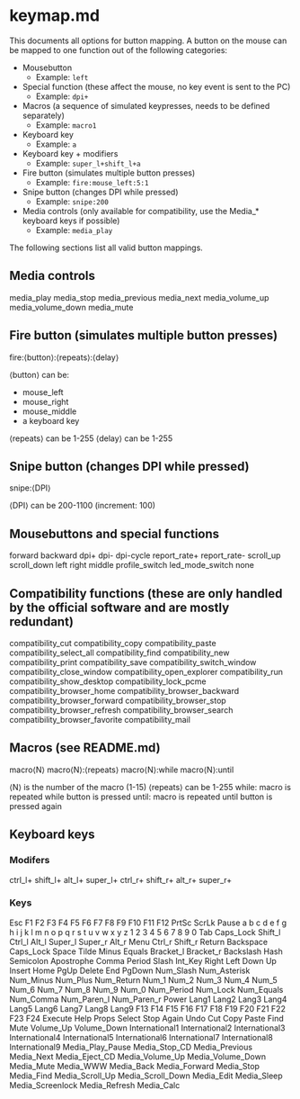 # keymap.md
This documents all options for button mapping.
A button on the mouse can be mapped to one function out of the following categories:

- Mousebutton
	- Example: ``left``
- Special function (these affect the mouse, no key event is sent to the PC)
	- Example: ``dpi+``
- Macros (a sequence of simulated keypresses, needs to be defined separately)
	- Example: ``macro1``
- Keyboard key
	- Example: ``a`` 
- Keyboard key + modifiers
	- Example: ``super_l+shift_l+a``
- Fire button (simulates multiple button presses)
	- Example: ``fire:mouse_left:5:1``
- Snipe button (changes DPI while pressed)
	- Example: ``snipe:200``
- Media controls (only available for compatibility, use the Media_* keyboard keys if possible)
	- Example: ``media_play``

The following sections list all valid button mappings.

## Media controls
media_play
media_stop
media_previous
media_next
media_volume_up
media_volume_down
media_mute

## Fire button (simulates multiple button presses)
fire:⟨button⟩:⟨repeats⟩:⟨delay⟩

⟨button⟩ can be:
- mouse_left
- mouse_right
- mouse_middle
- a keyboard key

⟨repeats⟩ can be 1-255
⟨delay⟩ can be 1-255

## Snipe button (changes DPI while pressed)
snipe:⟨DPI⟩

⟨DPI⟩ can be 200-1100 (increment: 100)

## Mousebuttons and special functions
forward
backward
dpi+
dpi-
dpi-cycle
report_rate+
report_rate-
scroll_up
scroll_down
left
right
middle
profile_switch
led_mode_switch
none

## Compatibility functions (these are only handled by the official software and are mostly redundant)
compatibility_cut
compatibility_copy
compatibility_paste
compatibility_select_all
compatibility_find
compatibility_new
compatibility_print
compatibility_save
compatibility_switch_window
compatibility_close_window
compatibility_open_explorer
compatibility_run
compatibility_show_desktop
compatibility_lock_pcme
compatibility_browser_home
compatibility_browser_backward
compatibility_browser_forward
compatibility_browser_stop
compatibility_browser_refresh
compatibility_browser_search
compatibility_browser_favorite
compatibility_mail

## Macros (see README.md)
macro⟨N⟩
macro⟨N⟩:⟨repeats⟩
macro⟨N⟩:while
macro⟨N⟩:until

⟨N⟩ is the number of the macro (1-15)
⟨repeats⟩ can be 1-255
while: macro is repeated while button is pressed 
until: macro is repeated until button is pressed again

## Keyboard keys
### Modifers
ctrl_l+
shift_l+
alt_l+
super_l+
ctrl_r+
shift_r+
alt_r+
super_r+

### Keys
Esc
F1
F2
F3
F4
F5
F6
F7
F8
F9
F10
F11
F12
PrtSc
ScrLk
Pause
a
b
c
d
e
f
g
h
i
j
k
l
m
n
o
p
q
r
s
t
u
v
w
x
y
z
1
2
3
4
5
6
7
8
9
0
Tab
Caps_Lock
Shift_l
Ctrl_l
Alt_l
Super_l
Super_r
Alt_r
Menu
Ctrl_r
Shift_r
Return
Backspace
Caps_Lock
Space
Tilde
Minus
Equals
Bracket_l
Bracket_r
Backslash
Hash
Semicolon
Apostrophe
Comma
Period
Slash
Int_Key
Right
Left
Down
Up
Insert
Home
PgUp
Delete
End
PgDown
Num_Slash
Num_Asterisk
Num_Minus
Num_Plus
Num_Return
Num_1
Num_2
Num_3
Num_4
Num_5
Num_6
Num_7
Num_8
Num_9
Num_0
Num_Period
Num_Lock
Num_Equals
Num_Comma
Num_Paren_l
Num_Paren_r
Power
Lang1
Lang2
Lang3
Lang4
Lang5
Lang6
Lang7
Lang8
Lang9
F13
F14
F15
F16
F17
F18
F19
F20
F21
F22
F23
F24
Execute
Help
Props
Select
Stop
Again
Undo
Cut
Copy
Paste
Find
Mute
Volume_Up
Volume_Down
International1
International2
International3
International4
International5
International6
International7
International8
International9
Media_Play_Pause
Media_Stop_CD
Media_Previous
Media_Next
Media_Eject_CD
Media_Volume_Up
Media_Volume_Down
Media_Mute
Media_WWW
Media_Back
Media_Forward
Media_Stop
Media_Find
Media_Scroll_Up
Media_Scroll_Down
Media_Edit
Media_Sleep
Media_Screenlock
Media_Refresh
Media_Calc

